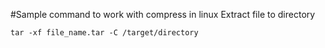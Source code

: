  #Sample command to work with compress in linux 
Extract file to directory
```
tar -xf file_name.tar -C /target/directory
```
